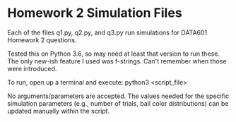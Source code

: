 # Homework 2 Simulation Files

Each of the files q1.py, q2.py, and q3.py run simulations for DATA601 Homework 2 questions.

Tested this on Python 3.6, so may need at least that version to run these. The only new-ish feature I used was f-strings. Can't remember when those were introduced.

To run, open up a terminal and execute:
    python3 <script_file>

No arguments/parameters are accepted. The values needed for the specific simulation parameters (e.g., number of trials, ball color distributions) can be updated manually within the script.